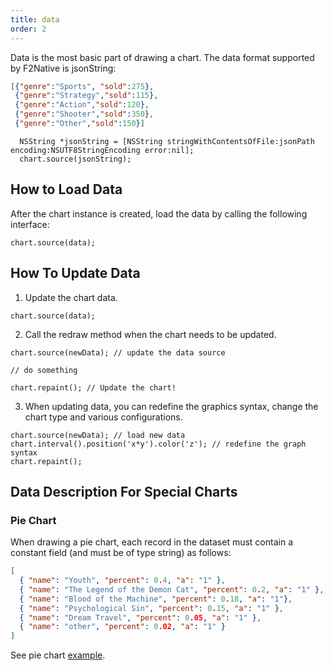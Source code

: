 ```yaml
---
title: data
order: 2
---
```


Data is the most basic part of drawing a chart. The data format supported by F2Native is jsonString:

```` json
[{"genre":"Sports", "sold":275},
 {"genre":"Strategy","sold":115},
 {"genre":"Action","sold":120},
 {"genre":"Shooter","sold":350},
 {"genre":"Other","sold":150}]
````


```` obj-c
  NSString *jsonString = [NSString stringWithContentsOfFile:jsonPath encoding:NSUTF8StringEncoding error:nil];
  chart.source(jsonString);
````

## How to Load Data

After the chart instance is created, load the data by calling the following interface:

````
chart.source(data);
````

## How To Update Data


1. Update the chart data.

````
chart.source(data);
````

2. Call the redraw method when the chart needs to be updated.

````
chart.source(newData); // update the data source

// do something

chart.repaint(); // Update the chart!
````

3. When updating data, you can redefine the graphics syntax, change the chart type and various configurations.

````
chart.source(newData); // load new data
chart.interval().position('x*y').color('z'); // redefine the graph syntax
chart.repaint();
````

## Data Description For Special Charts

### Pie Chart

When drawing a pie chart, each record in the dataset must contain a constant field (and must be of type string) as follows:

````json
[
  { "name": "Youth", "percent": 0.4, "a": "1" },
  { "name": "The Legend of the Demon Cat", "percent": 0.2, "a": "1" },
  { "name": "Blood of the Machine", "percent": 0.18, "a": "1"},
  { "name": "Psychological Sin", "percent": 0.15, "a": "1" },
  { "name": "Dream Travel", "percent": 0.05, "a": "1" },
  { "name": "other", "percent": 0.02, "a": "1" }
]
````

See pie chart [example](/zh/examples/pie/basic).